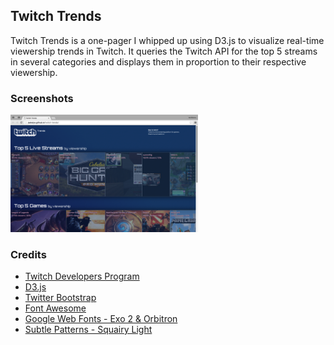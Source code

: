 ## Twitch Trends
Twitch Trends is a one-pager I whipped up using D3.js to visualize real-time viewership trends in Twitch. It queries the Twitch API for the top 5 streams in several categories and displays them in proportion to their respective viewership.

### Screenshots
<img src="img/screenshot.png" width="300">

### Credits
* [Twitch Developers Program](http://dev.twitch.tv/)
* [D3.js](http://http://d3js.org/)
* [Twitter Bootstrap](http://getbootstrap.com/)
* [Font Awesome](https://fortawesome.github.io/Font-Awesome/)
* [Google Web Fonts - Exo 2 & Orbitron](https://www.google.com/fonts)
* [Subtle Patterns - Squairy Light](http://subtlepatterns.com/squairy/)
